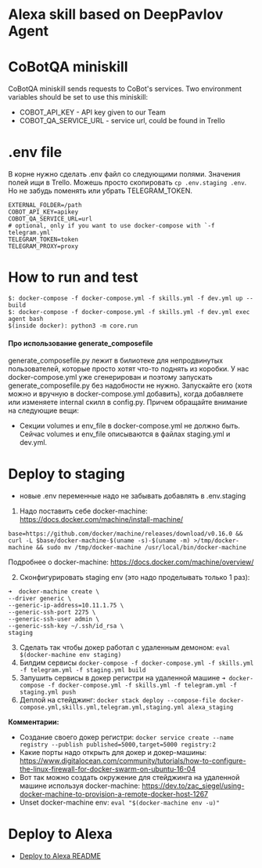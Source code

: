 # Alexa skill based on DeepPavlov Agent

CoBotQA miniskill
========================
CoBotQA miniskill sends requests to CoBot's services. Two environment variables
should be set to use this miniskill:
 * COBOT_API_KEY - API key given to our Team
 * COBOT_QA_SERVICE_URL - service url, could be found in Trello

 .env file
 =======================

 В корне нужно сделать .env файл со следующими полями. Значения полей ищи в Trello.
 Можешь просто скопировать `cp .env.staging .env`. Но не забудь поменять или убрать TELEGRAM_TOKEN.

 ```
 EXTERNAL_FOLDER=/path
 COBOT_API_KEY=apikey
 COBOT_QA_SERVICE_URL=url
 # optional, only if you want to use docker-compose with `-f telegram.yml`
 TELEGRAM_TOKEN=token
 TELEGRAM_PROXY=proxy
 ```


How to run and test
=======================

```
$: docker-compose -f docker-compose.yml -f skills.yml -f dev.yml up --build
$: docker-compose -f docker-compose.yml -f skills.yml -f dev.yml exec agent bash
$(inside docker): python3 -m core.run
```

#### Про использование generate_composefile

generate_composefile.py лежит в билиотеке для непродвинутых пользователей, которые просто хотят что-то поднять из коробки.
У нас docker-compose.yml уже сгенерирован и поэтому запускать generate_composefile.py без надобности не нужно.
Запускайте его (хотя можно и вручную в docker-compose.yml добавить), когда добавляете или изменяете internal скилл в config.py.
Причем обращайте внимание на следующие вещи:
- Секции volumes и env_file в docker-compose.yml не должно быть. Сейчас volumes и env_file описываются в файлах staging.yml и dev.yml.


Deploy to staging
=======================

- новые .env переменные надо не забывать добавлять в .env.staging

1. Надо поставить себе docker-machine: https://docs.docker.com/machine/install-machine/

`base=https://github.com/docker/machine/releases/download/v0.16.0 &&
  curl -L $base/docker-machine-$(uname -s)-$(uname -m) >/tmp/docker-machine &&
  sudo mv /tmp/docker-machine /usr/local/bin/docker-machine`

Подробнее о docker-machine: https://docs.docker.com/machine/overview/

2. Сконфигурировать staging env (это надо проделывать только 1 раз):
```
➜  docker-machine create \       
--driver generic \
--generic-ip-address=10.11.1.75 \    
--generic-ssh-port 2275 \
--generic-ssh-user admin \
--generic-ssh-key ~/.ssh/id_rsa \
staging
```

3. Сделать так чтобы докер работал с удаленным демоном: `eval $(docker-machine env staging)`
4. Билдим сервисы `docker-compose -f docker-compose.yml -f skills.yml -f telegram.yml -f staging.yml build`
5. Запушить сервисы в докер регистри на удаленной машине `➜ docker-compose -f docker-compose.yml -f skills.yml -f telegram.yml -f staging.yml push`
6. Деплой на стейджинг: `docker stack deploy --compose-file docker-compose.yml,skills.yml,telegram.yml,staging.yml alexa_staging`

**Комментарии:**
- Создание своего докер регистри: `docker service create --name registry --publish published=5000,target=5000 registry:2`
- Какие порты надо открыть для докер и докер-машины: https://www.digitalocean.com/community/tutorials/how-to-configure-the-linux-firewall-for-docker-swarm-on-ubuntu-16-04
- Вот так можно создать окружение для стейджинга на удаленной машине используя docker-machine: https://dev.to/zac_siegel/using-docker-machine-to-provision-a-remote-docker-host-1267
- Unset docker-machine env: `eval "$(docker-machine env -u)"`


Deploy to Alexa
=======================

- [Deploy to Alexa README](aws_lambda/README.md)
